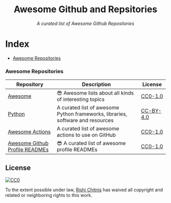 <div align=center>
  
  # Awesome Github and Repsitories
  *A curated list of Awesome Github Repositories*
</div>

# Index

* [Awesome Repositories](###Awesome-Repositories)




### Awesome Repositories

Repository  |   Description |   License |
|---|---|---|
|   [Awesome](https://github.com/sindresorhus/awesome)  |   😎 Awesome lists about all kinds of interesting topics  |   [CC0-1.0](https://creativecommons.org/publicdomain/zero/1.0/legalcode) |
|   [Python](https://github.com/vinta/awesome-python)   |   A curated list of awesome Python frameworks, libraries, software and resources  |   [CC-BY-4.0](https://creativecommons.org/licenses/by/4.0/ ) |
|   [Awesome Actions](https://github.com/sdras/awesome-actions) | A curated list of awesome actions to use on GitHub | [CC0-1.0](https://creativecommons.org/publicdomain/zero/1.0/legalcode) |
|   [Awesome Github Profile READMEs](https://github.com/abhisheknaidu/awesome-github-profile-readmes) |  😎 A curated list of awesome profile READMEs | [CC0-1.0](https://creativecommons.org/publicdomain/zero/1.0/legalcode) |

## License

[![CC0](https://licensebuttons.net/p/zero/1.0/88x31.png)](https://creativecommons.org/publicdomain/zero/1.0/)

To the extent possible under law, [Rishi Chitnis](https://rishichitnis007@yahoo.com/) has waived all copyright and related or neighboring rights to this work.
